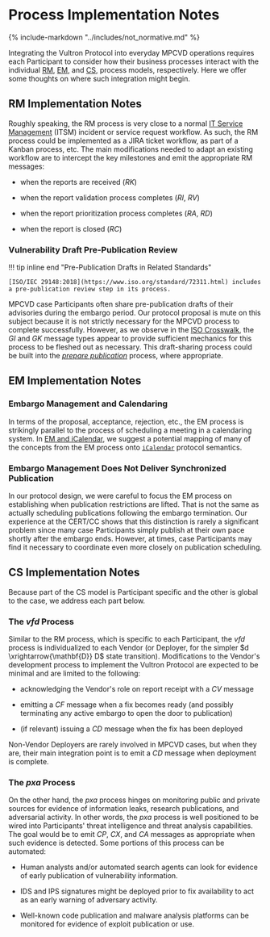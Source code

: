 # Process Implementation Notes

{% include-markdown "../includes/not_normative.md" %}

Integrating the Vultron Protocol into everyday MPCVD operations requires each Participant to consider how their business processes
interact with the individual [RM](../topics/process_models/rm/index.md), [EM](../topics/process_models/em/index.md),
and [CS](../topics/process_models/cs/index.md), process models, respectively.
Here we offer some thoughts on where such integration might begin.

## RM Implementation Notes

Roughly speaking, the RM process is very close to a normal [IT Service Management](https://en.wikipedia.org/wiki/IT_service_management) (ITSM)
incident or service request workflow.
As such, the RM process could be implemented as a JIRA ticket workflow, as part of a Kanban process, etc.
The main modifications needed to adapt an existing workflow are to intercept the key milestones and emit the appropriate RM messages:

- when the reports are received (*RK*)

- when the report validation process completes (*RI*, *RV*)

- when the report prioritization process completes (*RA*, *RD*)

- when the report is closed (*RC*)

### Vulnerability Draft Pre-Publication Review

!!! tip inline end "Pre-Publication Drafts in Related Standards"

    [ISO/IEC 29148:2018](https://www.iso.org/standard/72311.html) includes a pre-publication review step in its process.

MPCVD case Participants often share pre-publication drafts of their advisories during the embargo period.
Our protocol proposal is mute on this subject because it is not strictly necessary for the MPCVD process to complete successfully.
However, as we observe in the [ISO Crosswalk](../reference/iso_crosswalk.md), the *GI* and *GK* message types appear to provide sufficient mechanics for this
process to be fleshed out as necessary.
This draft-sharing process could be built into the [*prepare publication*](../topics/behavior_logic/publication_bt.md#prepare-publication-behavior) process, where appropriate.

## EM Implementation Notes

### Embargo Management and Calendaring

In terms of the proposal, acceptance, rejection, etc., the EM process is strikingly parallel to the process of
scheduling a meeting in a calendaring system.
In [EM and iCalendar](em_icalendar.md), we suggest a potential mapping of many of the concepts from the EM process
onto [`iCalendar`](https://en.wikipedia.org/wiki/ICalendar) protocol semantics.

### Embargo Management Does Not Deliver Synchronized Publication

In our protocol design, we were careful to focus the EM process on establishing when publication restrictions are
lifted.
That is not the same as actually scheduling publications following the embargo termination.
Our experience at the CERT/CC shows that this distinction is rarely a significant problem since many case Participants
simply publish at their own pace shortly after the embargo ends.
However, at times, case Participants may find it necessary to coordinate even more closely on publication scheduling.

## CS Implementation Notes

Because part of the CS model is Participant specific and the other is global to the case, we address each part below.

### The *vfd* Process

Similar to the RM process, which is specific to each Participant, the *vfd* process is
individualized to each Vendor (or Deployer, for the simpler $d \xrightarrow{\mathbf{D}} D$ state transition).
Modifications to the Vendor's development process to implement the Vultron Protocol are expected to be minimal and are
limited to the following:

- acknowledging the Vendor's role on report receipt with a *CV* message

- emitting a *CF* message when a fix becomes ready (and possibly terminating any active embargo to open the door to publication)

- (if relevant) issuing a *CD* message when the fix has been deployed

Non-Vendor Deployers are rarely involved in MPCVD cases, but when they are, their main integration point is to emit a
*CD* message when deployment is complete.

### The *pxa* Process

On the other hand, the *pxa* process hinges on monitoring public and private sources for evidence of information leaks,
research publications, and adversarial activity.
In other words, the *pxa* process is well positioned to be wired into Participants' threat intelligence and threat
analysis capabilities.
The goal would be to emit *CP*, *CX*, and *CA* messages as appropriate when such evidence is detected.
Some portions of this process can be automated:

- Human analysts and/or automated search agents can look for evidence of early publication of vulnerability information.

- IDS and IPS signatures might be deployed prior to fix availability to act as an early warning of adversary activity.

- Well-known code publication and malware analysis platforms can be monitored for evidence of exploit publication or use.
